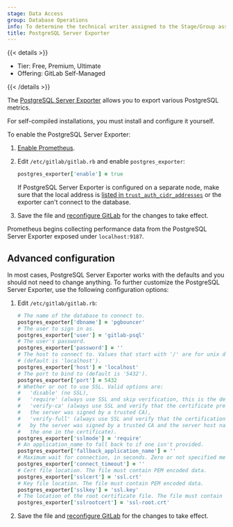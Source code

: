 ```yaml
---
stage: Data Access
group: Database Operations
info: To determine the technical writer assigned to the Stage/Group associated with this page, see https://handbook.gitlab.com/handbook/product/ux/technical-writing/#assignments
title: PostgreSQL Server Exporter
---
```


{{< details >}}

- Tier: Free, Premium, Ultimate
- Offering: GitLab Self-Managed

{{< /details >}}

The [PostgreSQL Server Exporter](https://github.com/prometheus-community/postgres_exporter) allows you to export various PostgreSQL metrics.

For self-compiled installations, you must install and configure it yourself.

To enable the PostgreSQL Server Exporter:

1. [Enable Prometheus](_index.md#configuring-prometheus).
1. Edit `/etc/gitlab/gitlab.rb` and enable `postgres_exporter`:

   ```ruby
   postgres_exporter['enable'] = true
   ```

   If PostgreSQL Server Exporter is configured on a separate node, make sure that the local
   address is [listed in `trust_auth_cidr_addresses`](../../postgresql/replication_and_failover.md#network-information) or the
   exporter can't connect to the database.

1. Save the file and [reconfigure GitLab](../../restart_gitlab.md#reconfigure-a-linux-package-installation) for the changes to
   take effect.

Prometheus begins collecting performance data from
the PostgreSQL Server Exporter exposed under `localhost:9187`.

## Advanced configuration

In most cases, PostgreSQL Server Exporter works with the defaults and you should not
need to change anything. To further customize the PostgreSQL Server Exporter,
use the following configuration options:

1. Edit `/etc/gitlab/gitlab.rb`:

   ```ruby
   # The name of the database to connect to.
   postgres_exporter['dbname'] = 'pgbouncer'
   # The user to sign in as.
   postgres_exporter['user'] = 'gitlab-psql'
   # The user's password.
   postgres_exporter['password'] = ''
   # The host to connect to. Values that start with '/' are for unix domain sockets
   # (default is 'localhost').
   postgres_exporter['host'] = 'localhost'
   # The port to bind to (default is '5432').
   postgres_exporter['port'] = 5432
   # Whether or not to use SSL. Valid options are:
   #   'disable' (no SSL),
   #   'require' (always use SSL and skip verification, this is the default value),
   #   'verify-ca' (always use SSL and verify that the certificate presented by
   #   the server was signed by a trusted CA),
   #   'verify-full' (always use SSL and verify that the certification presented
   #   by the server was signed by a trusted CA and the server host name matches
   #   the one in the certificate).
   postgres_exporter['sslmode'] = 'require'
   # An application_name to fall back to if one isn't provided.
   postgres_exporter['fallback_application_name'] = ''
   # Maximum wait for connection, in seconds. Zero or not specified means wait indefinitely.
   postgres_exporter['connect_timeout'] = ''
   # Cert file location. The file must contain PEM encoded data.
   postgres_exporter['sslcert'] = 'ssl.crt'
   # Key file location. The file must contain PEM encoded data.
   postgres_exporter['sslkey'] = 'ssl.key'
   # The location of the root certificate file. The file must contain PEM encoded data.
   postgres_exporter['sslrootcert'] = 'ssl-root.crt'
   ```

1. Save the file and [reconfigure GitLab](../../restart_gitlab.md#reconfigure-a-linux-package-installation)
   for the changes to take effect.
